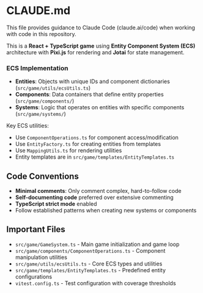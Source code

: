 # CLAUDE.md

This file provides guidance to Claude Code (claude.ai/code) when working with code in this repository.

This is a **React + TypeScript game** using **Entity Component System (ECS)** architecture with **Pixi.js** for rendering and **Jotai** for state management.

### ECS Implementation

- **Entities**: Objects with unique IDs and component dictionaries (`src/game/utils/ecsUtils.ts`)
- **Components**: Data containers that define entity properties (`src/game/components/`)
- **Systems**: Logic that operates on entities with specific components (`src/game/systems/`)

Key ECS utilities:
- Use `ComponentOperations.ts` for component access/modification
- Use `EntityFactory.ts` for creating entities from templates
- Use `MappingUtils.ts` for rendering utilities
- Entity templates are in `src/game/templates/EntityTemplates.ts`

## Code Conventions

- **Minimal comments**: Only comment complex, hard-to-follow code
- **Self-documenting code** preferred over extensive commenting
- **TypeScript strict mode** enabled
- Follow established patterns when creating new systems or components

## Important Files

- `src/game/GameSystem.ts` - Main game initialization and game loop
- `src/game/components/ComponentOperations.ts` - Component manipulation utilities
- `src/game/utils/ecsUtils.ts` - Core ECS types and utilities
- `src/game/templates/EntityTemplates.ts` - Predefined entity configurations
- `vitest.config.ts` - Test configuration with coverage thresholds